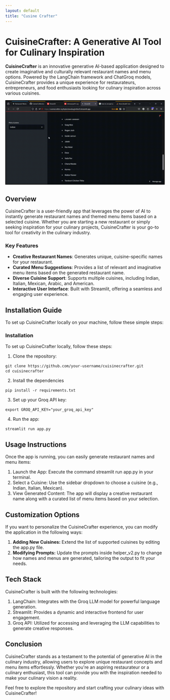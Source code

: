 ```yaml
---
layout: default
title: "Cusine Crafter"
---
```


<!--<style>
.page-header .btn.github-repo,
.page-header .btn.github-repo a {
    display: none !important;
    visibility: hidden !important;
    pointer-events: none !important;
    opacity: 0 !important;
}
</style>-->

# CuisineCrafter: A Generative AI Tool for Culinary Inspiration

**CuisineCrafter** is an innovative generative AI-based application designed to create imaginative and culturally relevant restaurant names and menu options. Powered by the LangChain framework and ChatGroq models, CuisineCrafter provides a unique experience for restaurateurs, entrepreneurs, and food enthusiasts looking for culinary inspiration across various cuisines.

![CuisineCrafter Interface](assets/images/output.gif) <!-- Adjust path accordingly -->


## Overview

CuisineCrafter is a user-friendly app that leverages the power of AI to instantly generate restaurant names and themed menu items based on a selected cuisine. Whether you are starting a new restaurant or simply seeking inspiration for your culinary projects, CuisineCrafter is your go-to tool for creativity in the culinary industry.

### Key Features
- **Creative Restaurant Names**: Generates unique, cuisine-specific names for your restaurant.
- **Curated Menu Suggestions**: Provides a list of relevant and imaginative menu items based on the generated restaurant name.
- **Diverse Cuisine Support**: Supports multiple cuisines, including Indian, Italian, Mexican, Arabic, and American.
- **Interactive User Interface**: Built with Streamlit, offering a seamless and engaging user experience.

## Installation Guide

To set up CuisineCrafter locally on your machine, follow these simple steps:

### Installation
To set up CuisineCrafter locally, follow these steps:

1. Clone the repository:
```
git clone https://github.com/your-username/cuisinecrafter.git
cd cuisinecrafter
```
2. Install the dependencies
```
pip install -r requirements.txt
```

3. Set up your Groq API key:
```
export GROQ_API_KEY="your_groq_api_key"
```

4. Run the app:
```
streamlit run app.py
```
## Usage Instructions

Once the app is running, you can easily generate restaurant names and menu items:
1. Launch the App: Execute the command streamlit run app.py in your terminal.
2. Select a Cuisine: Use the sidebar dropdown to choose a cuisine (e.g., Indian, Italian, Mexican).
3. View Generated Content: The app will display a creative restaurant name along with a curated list of menu items based on your selection.

## Customization Options

If you want to personalize the CuisineCrafter experience, you can modify the application in the following ways:
1. **Adding New Cuisines:** Extend the list of supported cuisines by editing the app.py file.
2. **Modifying Prompts:** Update the prompts inside helper_v2.py to change how names and menus are generated, tailoring the output to fit your needs.

## Tech Stack

CuisineCrafter is built with the following technologies:
1. LangChain: Integrates with the Groq LLM model for powerful language generation.
2. Streamlit: Provides a dynamic and interactive frontend for user engagement.
3. Groq API: Utilized for accessing and leveraging the LLM capabilities to generate creative responses.

## Conclusion
CuisineCrafter stands as a testament to the potential of generative AI in the culinary industry, allowing users to explore unique restaurant concepts and menu items effortlessly. Whether you're an aspiring restaurateur or a culinary enthusiast, this tool can provide you with the inspiration needed to make your culinary vision a reality.

Feel free to explore the repository and start crafting your culinary ideas with CuisineCrafter!

